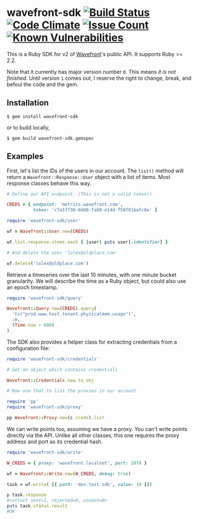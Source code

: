 # wavefront-sdk [![Build Status](https://travis-ci.org/snltd/wavefront-sdk.svg?branch=master)](https://travis-ci.org/snltd/wavefront-sdk) [![Code Climate](https://codeclimate.com/github/snltd/wavefront-sdk/badges/gpa.svg)](https://codeclimate.com/github/snltd/wavefront-sdk) [![Issue Count](https://codeclimate.com/github/snltd/wavefront-sdk/badges/issue_count.svg)](https://codeclimate.com/github/snltd/wavefront-sdk) [![Known Vulnerabilities](https://snyk.io/test/github/snltd/wavefront-sdk/badge.svg)](https://snyk.io/test/github/snltd/wavefront-sdk)

This is a Ruby SDK for v2 of
[Wavefront](https://www.wavefront.com/)'s public API. It supports Ruby >= 2.2.

Note that it currently has major version number `0`. This means *it
is not finished*. Until version `1` comes out, I reserve the right
to change, break, and befoul the code and the gem.

## Installation

```
$ gem install wavefront-sdk
```

or to build locally,

```
$ gem build wavefront-sdk.gemspec
```

## Examples

First, let's list the IDs of the users in our account. The `list()` method
will return a `Wavefront::Response::User` object with a list of items. Most
response classes behave this way.

```ruby
# Define our API endpoint. (This is not a valid token!)

CREDS = { endpoint: 'metrics.wavefront.com',
          token: 'c7a1ff30-0dd8-fa60-e14d-f58f91bafc0e' }

require 'wavefront-sdk/user'

wf = Wavefront::User.new(CREDS)

wf.list.response.items.each { |user| puts user[:identifier] }

# And delete the user 'lolex@oldplace.com'

wf.delete('lolex@oldplace.com')
```

Retrieve a timeseries over the last 10 minutes, with one minute bucket
granularity. We will describe the time as a Ruby object, but could also use
an epoch timestamp.


```ruby
require 'wavefront-sdk/query'

Wavefront::Query.new(CREDS).query(
  'ts("prod.www.host.tenant.physicalmem.usage")',
  :m,
  (Time.now - 600)
)
```

The SDK also provides a helper class for extracting credentials from a
configuration file:

```ruby
require 'wavefront-sdk/credentials'

# Get an object which contains credentials

Wavefront::Credentials.new.to_obj

# Now use that to list the proxies in our account

require 'pp'
require 'wavefront-sdk/proxy'

pp Wavefront::Proxy.new(c.creds).list
```

We can write points too, assuming we have a proxy. You can't write points
directly via the API. Unlike all other classes, this one requires the proxy
address and port as its credential hash.

```ruby
require 'wavefront-sdk/write'

W_CREDS = { proxy: 'wavefront.localnet', port: 2878 }

wf = Wavefront::Write.new(W_CREDS, debug: true)

task = wf.write( [{ path: 'dev.test.sdk', value: 10 }])

p task.response
#<struct sent=1, rejected=0, unsent=0>
puts task.status.result
#OK
```
